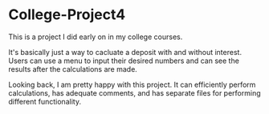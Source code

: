 # College-Project4

This is a project I did early on in my college courses. 

It's basically just a way to cacluate a deposit with and without interest. Users can use a menu to input their desired numbers and can see the results after the calculations are made.

Looking back, I am pretty happy with this project. It can efficiently perform calculations, has adequate comments, and has separate files for performing different functionality.
